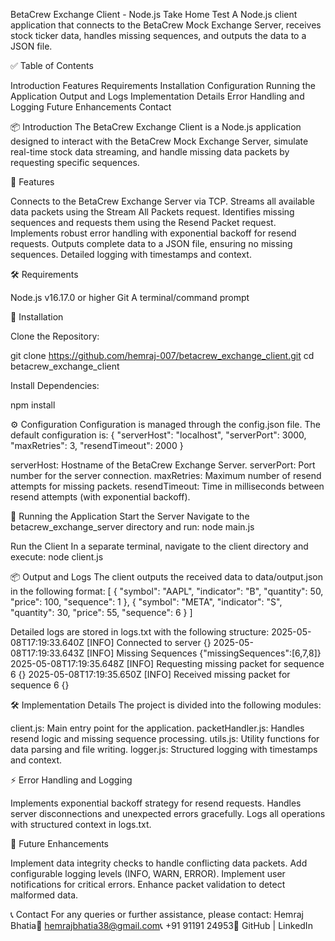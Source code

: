 BetaCrew Exchange Client - Node.js Take Home Test
A Node.js client application that connects to the BetaCrew Mock Exchange Server, receives stock ticker data, handles missing sequences, and outputs the data to a JSON file.

✅ Table of Contents

Introduction
Features
Requirements
Installation
Configuration
Running the Application
Output and Logs
Implementation Details
Error Handling and Logging
Future Enhancements
Contact


📦 Introduction
The BetaCrew Exchange Client is a Node.js application designed to interact with the BetaCrew Mock Exchange Server, simulate real-time stock data streaming, and handle missing data packets by requesting specific sequences.

🌟 Features

Connects to the BetaCrew Exchange Server via TCP.
Streams all available data packets using the Stream All Packets request.
Identifies missing sequences and requests them using the Resend Packet request.
Implements robust error handling with exponential backoff for resend requests.
Outputs complete data to a JSON file, ensuring no missing sequences.
Detailed logging with timestamps and context.


🛠️ Requirements

Node.js v16.17.0 or higher
Git
A terminal/command prompt


📂 Installation

Clone the Repository:

git clone https://github.com/hemraj-007/betacrew_exchange_client.git
cd betacrew_exchange_client


Install Dependencies:

npm install


⚙️ Configuration
Configuration is managed through the config.json file. The default configuration is:
{
  "serverHost": "localhost",
  "serverPort": 3000,
  "maxRetries": 3,
  "resendTimeout": 2000
}


serverHost: Hostname of the BetaCrew Exchange Server.
serverPort: Port number for the server connection.
maxRetries: Maximum number of resend attempts for missing packets.
resendTimeout: Time in milliseconds between resend attempts (with exponential backoff).


🚀 Running the Application
Start the Server
Navigate to the betacrew_exchange_server directory and run:
node main.js

Run the Client
In a separate terminal, navigate to the client directory and execute:
node client.js


📦 Output and Logs
The client outputs the received data to data/output.json in the following format:
[
  {
    "symbol": "AAPL",
    "indicator": "B",
    "quantity": 50,
    "price": 100,
    "sequence": 1
  },
  {
    "symbol": "META",
    "indicator": "S",
    "quantity": 30,
    "price": 55,
    "sequence": 6
  }
]

Detailed logs are stored in logs.txt with the following structure:
2025-05-08T17:19:33.640Z [INFO] Connected to server {}
2025-05-08T17:19:33.643Z [INFO] Missing Sequences {"missingSequences":[6,7,8]}
2025-05-08T17:19:35.648Z [INFO] Requesting missing packet for sequence 6 {}
2025-05-08T17:19:35.650Z [INFO] Received missing packet for sequence 6 {}


🛠️ Implementation Details
The project is divided into the following modules:

client.js: Main entry point for the application.
packetHandler.js: Handles resend logic and missing sequence processing.
utils.js: Utility functions for data parsing and file writing.
logger.js: Structured logging with timestamps and context.


⚡ Error Handling and Logging

Implements exponential backoff strategy for resend requests.
Handles server disconnections and unexpected errors gracefully.
Logs all operations with structured context in logs.txt.


🚀 Future Enhancements

Implement data integrity checks to handle conflicting data packets.
Add configurable logging levels (INFO, WARN, ERROR).
Implement user notifications for critical errors.
Enhance packet validation to detect malformed data.


📞 Contact
For any queries or further assistance, please contact:
Hemraj Bhatia📧 hemrajbhatia38@gmail.com📞 +91 91191 24953🔗 GitHub | LinkedIn
